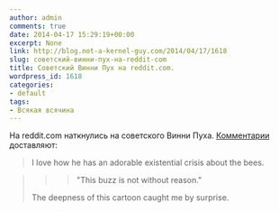 ```yaml
---
author: admin
comments: true
date: 2014-04-17 15:29:19+00:00
excerpt: None
link: http://blog.not-a-kernel-guy.com/2014/04/17/1618
slug: советский-винни-пух-на-reddit-com
title: Советский Винни Пух на reddit.com.
wordpress_id: 1618
categories:
- default
tags:
- Всякая всячина
---
```


На reddit.com наткнулись на советского Винни Пуха. [Комментарии](http://www.reddit.com/r/videos/comments/23925q/the_soviet_union_had_winnie_the_pooh_but_he_was/) доставляют:



<blockquote>I love how he has an adorable existential crisis about the bees.</blockquote>





<blockquote>

> 
> <blockquote>"This buzz is not without reason."</blockquote>
> 
> 
The deepness of this cartoon caught me by surprise.
</blockquote>




